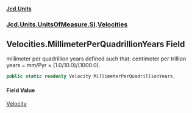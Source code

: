 #### [Jcd.Units](index 'index')
### [Jcd.Units.UnitsOfMeasure.SI](Jcd.Units.UnitsOfMeasure.SI 'Jcd.Units.UnitsOfMeasure.SI').[Velocities](Velocities 'Jcd.Units.UnitsOfMeasure.SI.Velocities')

## Velocities.MillimeterPerQuadrillionYears Field

millimeter per quadrillion years defined such that: centimeter per trillion years = mm/Pyr × (1.0/10.0)/(1000.0).

```csharp
public static readonly Velocity MillimeterPerQuadrillionYears;
```

#### Field Value
[Velocity](Velocity 'Jcd.Units.UnitTypes.Velocity')
